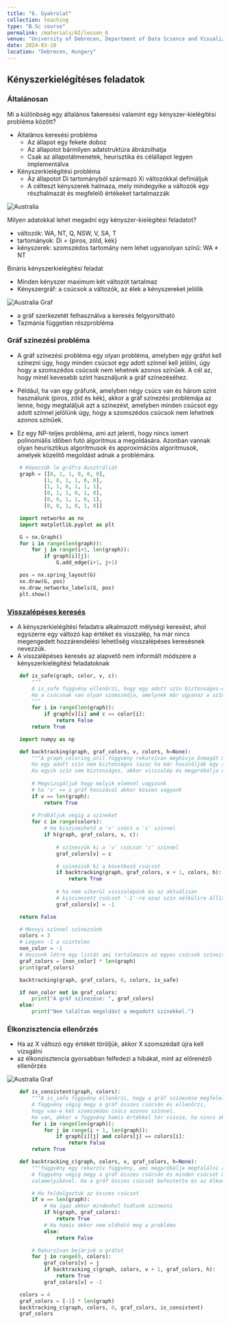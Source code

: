 ```yaml
---
title: "6. Gyakrolat"
collection: teaching
type: "B.Sc course"
permalink: /materials/AI/lesson_6
venue: "University of Debrecen, Department of Data Science and Visualization"
date: 2024-03-18
location: "Debrecen, Hungary"
---
```


## Kényszerkielégítéses feladatok

### Általánosan

Mi a különbség egy általános fakeresési valamint egy kényszer-kielégítési probléma között?
- Általános keresési probléma
    - Az állapot egy fekete doboz
    - Az állapotot bármilyen adatstruktúra ábrázolhatja
    - Csak az állapotátmenetek, heurisztika és célállapot legyen implementálva
- Kényszerkielégítési probléma
    - Az állapotot Di tartományból származó Xi változókkal definiáljuk
    - A célteszt kényszerek halmaza, mely mindegyike a változók egy részhalmazát és megfelelő értékeket tartalmazzák

<img src="https://robertlakatos.github.io/me/materials/AI/images/australia.png" alt="Australia">

Milyen adatokkal lehet megadni egy kényszer-kielégítési feladatot?
- változók: WA, NT, Q, NSW, V, SA, T
- tartományok: Di = {piros, zöld, kék}
- kényszerek: szomszédos tartomány nem lehet ugyanolyan színű: WA ≠ NT


Bináris kényszerkielégítési feladat
- Minden kényszer maximum két változót tartalmaz
- Kényszergráf: a csúcsok a változók, az élek a kényszereket jelölik

<img src="https://robertlakatos.github.io/me/materials/AI/images/australia_graf.png" alt="Australia Graf">

- a gráf szerkezetét felhasználva a keresés felgyorsítható
- Tazmánia független részprobléma 

### Gráf szinezési probléma

- A gráf színezési probléma egy olyan probléma, amelyben egy gráfot kell színezni úgy, hogy minden csúcsot egy adott színnel kell jelölni, úgy hogy a szomszédos csúcsok nem lehetnek azonos színűek. A cél az, hogy minél kevesebb színt használjunk a gráf színezéséhez.

- Például, ha van egy gráfunk, amelyben négy csúcs van és három színt használunk (piros, zöld és kék), akkor a gráf színezési problémája az lenne, hogy megtaláljuk azt a színezést, amelyben minden csúcsot egy adott színnel jelölünk úgy, hogy a szomszédos csúcsok nem lehetnek azonos színűek.

- Ez egy NP-teljes probléma, ami azt jelenti, hogy nincs ismert polinomiális időben futó algoritmus a megoldására. Azonban vannak olyan heurisztikus algoritmusok és approximációs algoritmusok, amelyek közelítő megoldást adnak a problémára.

```python
    # Képezzük le gráfra Ausztráliát
    graph = [[0, 1, 1, 0, 0, 0],
            [1, 0, 1, 1, 0, 0],
            [1, 1, 0, 1, 1, 1],
            [0, 1, 1, 0, 1, 0],
            [0, 0, 1, 1, 0, 1],
            [0, 0, 1, 0, 1, 0]]
```

```python
    import networkx as nx
    import matplotlib.pyplot as plt

    G = nx.Graph()
    for i in range(len(graph)):
        for j in range(i+1, len(graph)):
            if graph[i][j]:
                G.add_edge(i+1, j+1)

    pos = nx.spring_layout(G)
    nx.draw(G, pos)
    nx.draw_networkx_labels(G, pos)
    plt.show()
```

### [Visszalépéses keresés](http://www.algoanim.ide.sk/?page=categories&cat=92)

- A kényszerkielégítési feladatra alkalmazott mélységi keresést, ahol egyszerre egy változó kap értéket és visszalép, ha már nincs megengedett hozzárendelési lehetőség visszalépéses keresésnek nevezzük.
- A visszalépéses keresés az alapvető nem informált módszere a kényszerkielégítési feladatoknak

```python
    def is_safe(graph, color, v, c):
        """
        A is_safe függvény ellenőrzi, hogy egy adott szín biztonságos-e egy adott csúcson. 
        Ha a csúcsnak van olyan szomszédja, amelynek már ugyanaz a színe van mint a vizsgált színű csúcsnak akkor az nem biztonságos.
        """
        for i in range(len(graph)):
            if graph[v][i] and c == color[i]:
                return False
        return True
```

```python
    import numpy as np

    def backtracking(graph, graf_colors, v, colors, h=None):
        """A graph_coloring_util függvény rekurzívan meghívja önmagát minden csúcsra és megpróbálja kiválasztani a színeket. 
        Ha egy adott szín nem biztonságos (azaz ha már használják egy szomszédos csúcson), akkor kipróbál egy másik színt. 
        Ha egyik szín sem biztonságos, akkor visszalép és megpróbálja újraszínezni az előző csúcsot."""
        
        # Megvizsgáljuk hogy melyik elemnél vagyzunk
        # ha 'v' == a gráf hosszával akkor készen vagyunk
        if v == len(graph):
            return True
        
        # Próbáljuk végig a szineket
        for c in range(colors):
            # Ha kiszinezhető a 'v' csúcs a 'c' színnel
            if h(graph, graf_colors, v, c):            
                
                # színezzük ki a 'v' csúcsot 'c' színnel
                graf_colors[v] = c

                # szinezzük ki a következő csúcsot
                if backtracking(graph, graf_colors, v + 1, colors, h):
                    return True
                
                # ha nem sikerül visszalépünk és az aktuálisan
                # kiszinezett csúcsot '-1'-re azaz szín nélkülire állítjuk
                graf_colors[v] = -1

    return False
```

```python
    # Mennyi színnel színezzünk
    colors = 3
    # Legyen -1 a szintelen
    non_color = -1
    # Hozzunk létre egy listát ami tartalmazza az egyes csúcsok színeit
    graf_colors = [non_color] * len(graph)
    print(graf_colors)

    backtracking(graph, graf_colors, 0, colors, is_safe)

    if non_color not in graf_colors:
        print("A gráf színezése: ", graf_colors)
    else:
        print("Nem találtam megoldást a megadott színekkel.")
```

### Élkonzisztencia ellenőrzés

- Ha az X változó egy értékét töröljük, akkor X szomszédait újra kell vizsgálni
- az élkonzisztencia gyorsabban felfedezi a hibákat, mint az előrenéző ellenőrzés

<img src="https://robertlakatos.github.io/me/materials/AI/images/australia_csp.png" alt="Australia Graf">

```python
    def is_consistent(graph, colors):
        """A is_safe függvény ellenőrzi, hogy a gráf színezése megfelelő-e. 
        A függvény végig megy a gráf összes csúcsán és ellenőrzi, 
        hogy van-e két szomszédos csúcs azonos színnel. 
        Ha van, akkor a függvény hamis értékkel tér vissza, ha nincs akkor igaz értékkel."""
        for i in range(len(graph)):
            for j in range(i + 1, len(graph)):
                if graph[i][j] and colors[j] == colors[i]:
                    return False
        return True
```

```python
    def backtracking_c(graph, colors, v, graf_colors, h=None):
        """függvény egy rekurzív függvény, ami megpróbálja megtalálni a gráf színezését c színnel. 
        A függvény végig megy a gráf összes csúcsán és minden csúcsot megpróbál befesteni az c szín 
        valamelyikével. Ha a gráf összes csúcsát befestette és az élkonzisztencia teljesül"""

        # Ha feldolgoztuk az összes csúcsot
        if v == len(graph):
            # Ha igaz akkor mindenhol tudtunk szinezni
            if h(graph, graf_colors):
                return True
            # Ha hamis akkor nem oldható meg a probléma
            else: 
                return False

        # Rekurzívan bejárjuk a gráfot
        for j in range(0, colors):
            graf_colors[v] = j
            if backtracking_c(graph, colors, v + 1, graf_colors, h):
                return True
            graf_colors[v] = -1
```

```python
    colors = 4
    graf_colors = [-1] * len(graph)
    backtracking_c(graph, colors, 0, graf_colors, is_consistent)
    graf_colors
```